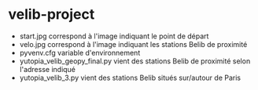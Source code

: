 # velib-project

- start.jpg correspond à l'image indiquant le point de départ 
- velo.jpg correspond à l'image indiquant les stations Belib de proximité 
- pyvenv.cfg variable d'environnement
- yutopia_velib_geopy_final.py vient des stations Belib de proximité selon l'adresse indiqué
- yutopia_velib_3.py vient des stations Belib situés sur/autour de Paris
